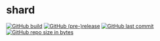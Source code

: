 # shard

[![GitHub build](https://github.com/ikimol/shard/actions/workflows/cmake.yml/badge.svg?branch=master)](https://github.com/ikimol/shard/actions/workflows/cmake.yml)
[![GitHub (pre-)release](https://img.shields.io/github/release/ikimol/shard/all.svg?label=version)](https://github.com/ikimol/shard/releases/latest)
[![GitHub last commit](https://img.shields.io/github/last-commit/ikimol/shard.svg)](https://github.com/ikimol/shard/commits/)
[![GitHub repo size in bytes](https://img.shields.io/github/repo-size/ikimol/shard.svg)](https://github.com/ikimol/shard)

